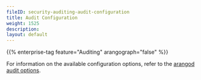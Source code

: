 ```yaml
---
fileID: security-auditing-audit-configuration
title: Audit Configuration
weight: 1525
description: 
layout: default
---
```

{{% enterprise-tag feature="Auditing" arangograph="false" %}}

For information on the available configuration options, refer to the [arangod audit options](../../programs-tools/arangodb-server/programs-arangod-options#audit).

